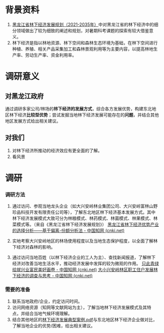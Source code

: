 # 背景资料
1. [黑龙江省林下经济发展规划（2021-2035年）](http://lyhcyj.hlj.gov.cn/lyhcyj/c107253/202204/30886005/files/1654569048924011632.pdf)中对黑龙江省的林下经济中的细分领域做出了较为细致的阐述和规划，对暑期科考课题的探索有较大借鉴意义。
2. 林下经济是指以林地资源、林下空间和森林生态环境为基础，在林下空间进行种植、养殖、相关产品采集加工和森林景观利用等为主要内容，以提高林地生产率、劳动生产率、资金利用率。

# 调研意义
## 对黑龙江政府
通过调研多家公司/林场的**林下经济的发展方式**，综合各方发展优势，构建东北地区林下经济**比较型优势**；尝试发掘当地林下经济发展可能存在的**问题**，并结合其他地区发展方式给出相关建议。
## 对我们
1. 对林下经济所推动的经济效应有更全面的了解。
2. 看风景
# 调研
### 调研方法
1. 通过访问、参观当地龙头企业（如大兴安岭林业集团公司、大兴安岭富林山野珍品科技开发有限责任公司等），了解东北地区林下经济基本发展方式。其中林下经济发展模式大致可分为林粮模式、林药模式、林菌模式、林果模式、林菜模式等。（来自《黑龙江省林下经济发展规划》）
[黑龙江省林下经济优势产业的选择分析——基于偏离-份额分析法 - 中国知网 (cnki.net)](https://kns.cnki.net/kcms2/article/abstract?v=v5HVlYuqh9rCjdJiDOnmdzOFOyLChSgF6-7KaouLJJV7sBBeipVvtOn675Nng9cjl1k-JIc0pJJCa2x2kMtOVtNOR_Nc0lPTgJp-SPzU-6yOZ8oWo0Ussjfkt5CpcvevyNxuXMFoOL48Ns63nxPDmg==&uniplatform=NZKPT&language=CHS)

4. 实地考察大兴安岭地区的林场使用程度以及当地生态保护程度，以全面了解林下经济对森林的影响。
5. 通过访问当地百姓（以林下经济企业的工人为主）、查找新闻报道，了解林下经济对改善当地生活水平，推动经济发展中发挥的较为微观的作用。
[只此青绿 绘就兴业富民美好画卷 - 中国知网 (cnki.net)](https://kns.cnki.net/kcms2/article/abstract?v=v5HVlYuqh9qxlieCd9poam0dn441nuBdiNZYq7ukYpmD8WdB2GIaVucKErLm_ruL9QuBo41gd47pnr_RvJAGJqTqriZUcPfBDufcqCfALgoEV6kep_iiPTm8os-JTt0WooWPvaRWqSkMICzVqw9fBQ==&uniplatform=NZKPT&language=CHS)
[大小兴安岭林区职工住户发展林下经济的调查与思考 - 中国知网 (cnki.net)](https://kns.cnki.net/kcms2/article/abstract?v=v5HVlYuqh9oFU2Rz-Gqj0HWOB6_ELuvPmilEhPd4uMkcNPzreXp5mCGTGEBzDTM0YpwMmUXPKeSNb_Cc_CqfX9sz8IuNRyc9AmTwbt_KeDVvJlUw2kWwmWJHuvvSZnKeKQoqQTbQC1o=&uniplatform=NZKPT&language=CHS)


### 需要的准备
1. 联系当地政府/企业，约定访问时间。
2. 访问网络资源（知网等文献网站为主），了解当地林下经济发展模式及其特点，并结合当地气候环境理解。
3. 结合其他地区的[林下经济发展典型案例.pdf](https://www.forestry.gov.cn/html/main/main_5461/20211224164139275849745/file/20211224164220127155731.pdf)与东北地区林下经济企业做对比，了解当地企业的优势/困难，给出相关建议。